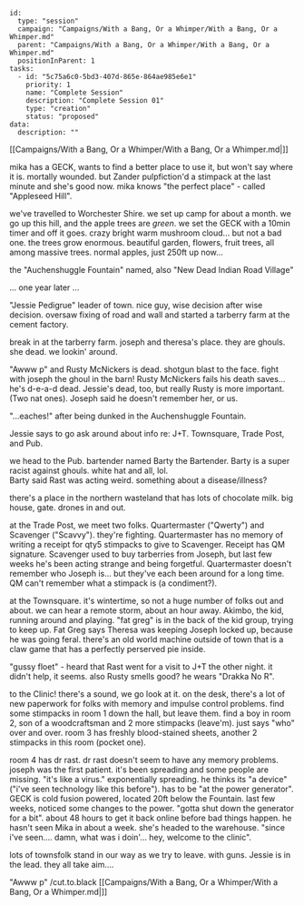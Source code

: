 
```RpgManager4
id: 
  type: "session"
  campaign: "Campaigns/With a Bang, Or a Whimper/With a Bang, Or a Whimper.md"
  parent: "Campaigns/With a Bang, Or a Whimper/With a Bang, Or a Whimper.md"
  positionInParent: 1
tasks: 
  - id: "5c75a6c0-5bd3-407d-865e-864ae985e6e1"
    priority: 1
    name: "Complete Session"
    description: "Complete Session 01"
    type: "creation"
    status: "proposed"
data: 
  description: ""
```

[[Campaigns/With a Bang, Or a Whimper/With a Bang, Or a Whimper.md|]]

mika has a GECK, wants to find a better place to use it, but won't say where it is.  mortally wounded.  but Zander pulpfiction'd a stimpack at the last minute and she's good now.  mika knows "the perfect place" - called "Appleseed Hill".

we've travelled to Worchester Shire.  we set up camp for about a month.  we go up this hill, and the apple trees are _green_.  we set the GECK with a 10min timer and off it goes.  crazy bright warm mushroom cloud... but not a bad one.  the trees grow enormous.  beautiful garden, flowers, fruit trees, all among massive trees.  normal apples, just 250ft up now...

the "Auchenshuggle Fountain" named, also "New Dead Indian Road Village"

... one year later ...

"Jessie Pedigrue" leader of town.  nice guy, wise decision after wise decision. oversaw fixing of road and wall and started a tarberry farm at the cement factory.  

break in at the tarberry farm.  joseph and theresa's place.  they are ghouls.  she dead.  we lookin' around.

"Awww p" and Rusty McNickers is dead.  shotgun blast to the face.  fight with joseph the ghoul in the barn!  Rusty McNickers fails his death saves...  he's d-e-a-d dead.  Jessie's dead, too, but really Rusty is more important.  (Two nat ones).  Joseph said he doesn't remember her, or us.

"...eaches!" after being dunked in the Auchenshuggle Fountain.

 Jessie says to go ask around about info re: J+T.  Townsquare, Trade Post, and Pub.

we head to the Pub.  bartender named Barty the Bartender.  Barty is a super racist against ghouls.  white hat and all, lol.  
Barty said Rast was acting weird.  something about a disease/illness?  

there's a place in the northern wasteland that has lots of chocolate milk.  big house, gate.  drones in and out.

at the Trade Post, we meet two folks.  Quartermaster ("Qwerty") and Scavenger ("Scavvy").  they're fighting.  Quartermaster has no memory of writing a receipt for qty5 stimpacks to give to Scavenger.  Receipt has QM signature.  Scavenger used to buy tarberries from Joseph, but last few weeks he's been acting strange and being forgetful.  Quartermaster doesn't remember who Joseph is... but they've each been around for a long time.  QM can't remember what a stimpack is (a condiment?). 

at the Townsquare.  it's wintertime, so not a huge number of folks out and about.  we can hear a remote storm, about an hour away.  Akimbo, the kid, running around and playing.  "fat greg" is in the back of the kid group, trying to keep up.  Fat Greg says Theresa was keeping Joseph locked up, because he was going feral.  there's an old world machine outside of town that is a claw game that has a perfectly perserved pie inside.

"gussy floet" - heard that Rast went for a visit to J+T the other night.  it didn't help, it seems.  also Rusty smells good?  he wears "Drakka No R".

to the Clinic!  there's a sound, we go look at it.  on the desk, there's a lot of new paperwork for folks with memory and impulse control problems.  find some stimpacks in room 1 down the hall, but leave them.  find a boy in room 2, son of a woodcraftsman and 2 more stimpacks (leave'm).  just says "who" over and over.  room 3 has freshly blood-stained sheets, another 2 stimpacks in this room (pocket one).  

room 4 has dr rast.  dr rast doesn't seem to have any memory problems.  joseph was the first patient. it's been spreading and some people are missing.  "it's like a virus."  exponentially spreading.  he thinks its "a device" ("i've seen technology like this before").  has to be "at the power generator".  GECK is cold fusion powered, located 20ft below the Fountain.  last few weeks, noticed some changes to the power.  "gotta shut down the generator for a bit".  about 48 hours to get it back online before bad things happen.   he hasn't seen Mika in about a week.  she's headed to the warehouse.  "since i've seen.... damn, what was i doin'...  hey, welcome to the clinic".

lots of townsfolk stand in our way as we try to leave.  with guns.  Jessie is in the lead.  they all take aim....

"Awww p" /cut.to.black
[[Campaigns/With a Bang, Or a Whimper/With a Bang, Or a Whimper.md|]]